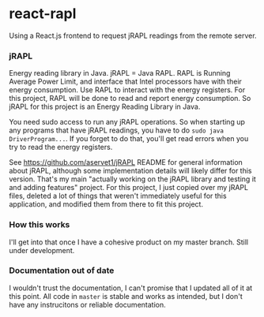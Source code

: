 # react-rapl
Using a React.js frontend to request jRAPL readings from the remote server.

### jRAPL
Energy reading library in Java. jRAPL = Java RAPL. RAPL is Running Average Power Limit, and interface that Intel processors have
with their energy consumption. Use RAPL to interact with the energy registers. For this project, RAPL will be done to read and report 
energy consumption. So jRAPL for this project is an Energy Reading Library in Java.

You need sudo access to run any jRAPL operations. So when starting up any programs that have jRAPL readings, you have to do `sudo java DriverProgram...`.
If you forget to do that, you'll get read errors when you try to read the energy registers.

See https://github.com/aservet1/jRAPL README for general information about jRAPL, although some implementation details will
likely differ for this version. That's my main "actually working on the jRAPL library and testing it and adding features" project.
For this project, I just copied over my jRAPL files, deleted a lot of things that weren't immediately useful for this application, and
modified them from there to fit this project.

### How this works
I'll get into that once I have a cohesive product on my master branch. Still under development.

### Documentation out of date
I wouldn't trust the documentation, I can't promise that I updated all of it at this point. All code in `master` is stable and works
as intended, but I don't have any instrucitons or reliable documentation.
